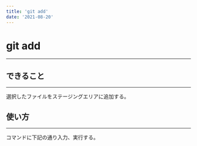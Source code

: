 ```yaml
---
title: 'git add'
date: '2021-08-20'
---
```


# git add
---

## できること
---

選択したファイルをステージングエリアに追加する。

## 使い方
---

コマンドに下記の通り入力、実行する。